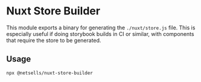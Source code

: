 # Nuxt Store Builder

This module exports a binary for generating the `./nuxt/store.js` file. This is especially useful if doing storybook builds in CI or similar, with components that require the store to be generated.

## Usage

```npx @netsells/nuxt-store-builder```
